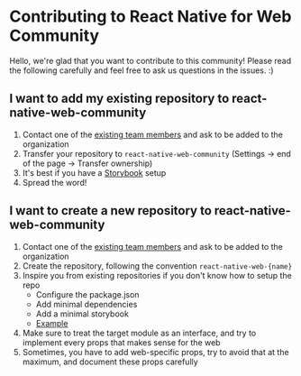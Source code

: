# Contributing to React Native for Web Community

Hello, we're glad that you want to contribute to this community!
Please read the following carefully and feel free to ask us questions in the issues. :)

## I want to add my existing repository to react-native-web-community
1. Contact one of the [existing team members](https://github.com/orgs/react-native-web-community/people) and ask to be added to the organization
2. Transfer your repository to `react-native-web-community` (Settings -> end of the page -> Transfer ownership)
3. It's best if you have a [Storybook](https://github.com/storybooks/storybook) setup
4. Spread the word!

## I want to create a new repository to react-native-web-community
1. Contact one of the [existing team members](https://github.com/orgs/react-native-web-community/people) and ask to be added to the organization
2. Create the repository, following the convention `react-native-web-{name}`
3. Inspire you from existing repositories if you don't know how to setup the repo
   * Configure the package.json
   * Add minimal dependencies
   * Add a minimal storybook
   * [Example](https://github.com/react-native-web-community/react-native-web-webview/commit/78e3cdf600eaba19c16f1f9ee922d43b6bb86809)
4. Make sure to treat the target module as an interface, and try to implement every props that makes sense for the web
5. Sometimes, you have to add web-specific props, try to avoid that at the maximum, and document these props carefully
